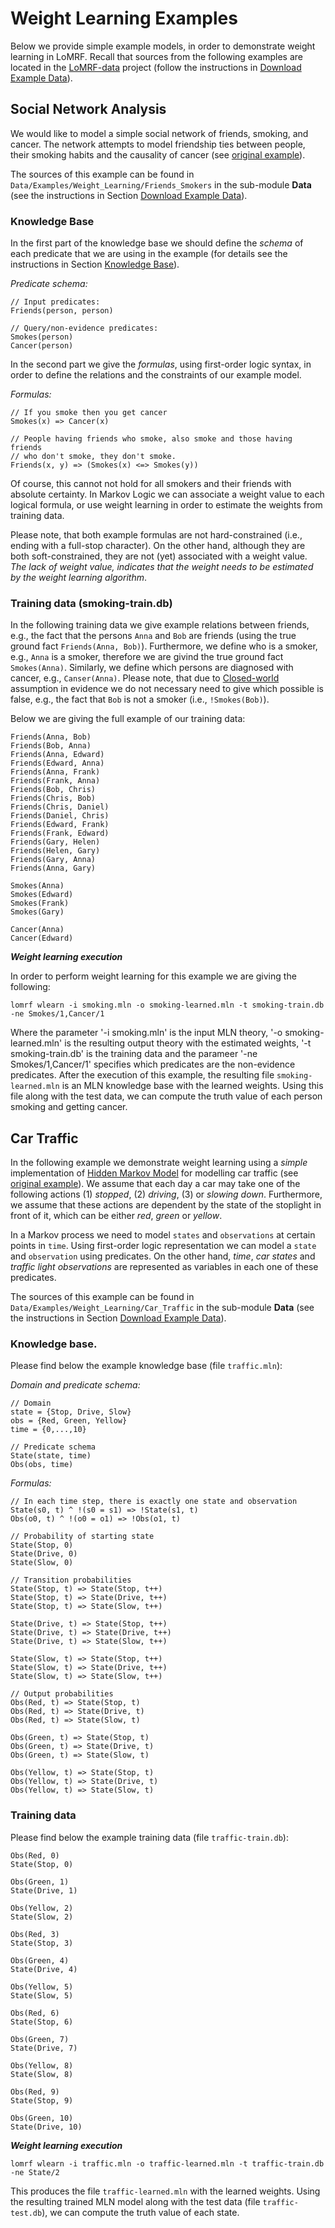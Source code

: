 # Weight Learning Examples

Below we provide simple example models, in order to demonstrate weight learning in LoMRF. Recall that sources from the following examples are located in the [LoMRF-data](https://github.com/anskarl/LoMRF-data) project (follow the instructions in [Download Example Data](7_2_download_example_data.md)).

## Social Network Analysis

We would like to model a simple social network of friends, smoking, and cancer. The network attempts to model friendship ties between people, their smoking habits and the causality of cancer (see [original example](http://alchemy.cs.washington.edu/tutorial/3Social_Network_Analysis.html)).

The sources of this example can be found in `Data/Examples/Weight_Learning/Friends_Smokers` in the sub-module **Data** (see the instructions in Section [Download Example Data](7_2_download_example_data.md)).


### Knowledge Base

In the first part of the knowledge base we should define the *schema* of each predicate that we are using in the example (for details see the instructions in Section [Knowledge Base](1_1_knowledge_base.md)).

*Predicate schema:*
```lang-none
// Input predicates:
Friends(person, person)

// Query/non-evidence predicates:
Smokes(person)
Cancer(person)
```
In the second part we give the *formulas*, using first-order logic syntax, in order to define the relations and the constraints of our example model.

*Formulas:*

```lang-none
// If you smoke then you get cancer
Smokes(x) => Cancer(x)

// People having friends who smoke, also smoke and those having friends
// who don't smoke, they don't smoke.
Friends(x, y) => (Smokes(x) <=> Smokes(y))
```

Of course, this cannot not hold for all smokers and their friends with absolute certainty. In Markov Logic we can associate a weight value to each logical formula, or use weight learning in order to estimate the weights from training data.

Please note, that both example formulas are not hard-constrained (i.e., ending with a full-stop character). On the other hand, although they are both soft-constrained, they are not (yet) associated with a weight value. *The lack of weight value, indicates that the weight needs to be estimated by the weight learning algorithm*.

### Training data (smoking-train.db)

In the following training data we give example relations between friends, e.g., the fact that the persons `Anna` and `Bob` are friends (using the true ground fact `Friends(Anna, Bob)`). Furthermore, we define who is a smoker, e.g., `Anna` is a smoker, therefore we are givind the true ground fact `Smokes(Anna)`. Similarly, we define which persons are diagnosed with cancer, e.g., `Canser(Anna)`. Please note, that due to [Closed-world](https://en.wikipedia.org/wiki/Closed-world_assumption) assumption in evidence we do not necessary need to give which possible is false, e.g., the fact that `Bob` is not a smoker (i.e., `!Smokes(Bob)`).

Below we are giving the full example of our training data:

```lang-none
Friends(Anna, Bob)
Friends(Bob, Anna)
Friends(Anna, Edward)
Friends(Edward, Anna)
Friends(Anna, Frank)
Friends(Frank, Anna)
Friends(Bob, Chris)
Friends(Chris, Bob)
Friends(Chris, Daniel)
Friends(Daniel, Chris)
Friends(Edward, Frank)
Friends(Frank, Edward)
Friends(Gary, Helen)
Friends(Helen, Gary)
Friends(Gary, Anna)
Friends(Anna, Gary)

Smokes(Anna)
Smokes(Edward)
Smokes(Frank)
Smokes(Gary)

Cancer(Anna)
Cancer(Edward)
```

***Weight learning execution***

In order to perform weight learning for this example we are giving the following:

```lang-none
lomrf wlearn -i smoking.mln -o smoking-learned.mln -t smoking-train.db -ne Smokes/1,Cancer/1
```
Where the parameter '-i smoking.mln' is the input MLN theory, '-o smoking-learned.mln' is the resulting output theory with the estimated weights, '-t smoking-train.db' is the training data and the parameer '-ne Smokes/1,Cancer/1' specifies which predicates are the non-evidence predicates. After the execution of this example, the resulting file `smoking-learned.mln` is an MLN knowledge base with the learned weights. Using this file along with the test data, we can compute the truth value of each person smoking and getting cancer.

## Car Traffic

In the following example we demonstrate weight learning using a *simple* implementation of [Hidden Markov Model](https://en.wikipedia.org/wiki/Hidden_Markov_model) for modelling car traffic (see [original example](http://alchemy.cs.washington.edu/tutorial/7Hidden_Markov_Models.html)).
We assume that each day a car may take one of the following actions (1) *stopped*, (2) *driving*, (3) or *slowing down*. Furthermore, we assume that these actions are dependent by the state of the stoplight in front of it, which can be either *red*, *green* or *yellow*.

In a Markov process we need to model `states` and `observations` at certain points in `time`. Using first-order logic representation we can model a `state` and `observation` using predicates. On the other hand, *time*, *car states* and *traffic light observations* are represented as variables in each one of these predicates.

The sources of this example can be found in `Data/Examples/Weight_Learning/Car_Traffic` in the sub-module **Data** (see the instructions in Section [Download Example Data](7_2_download_example_data.md)).

### Knowledge base.

Please find below the example knowledge base (file `traffic.mln`):

*Domain and predicate schema:*

```lang-none
// Domain
state = {Stop, Drive, Slow}
obs = {Red, Green, Yellow}
time = {0,...,10}

// Predicate schema
State(state, time)
Obs(obs, time)
```

*Formulas:*

```lang-none
// In each time step, there is exactly one state and observation
State(s0, t) ^ !(s0 = s1) => !State(s1, t)
Obs(o0, t) ^ !(o0 = o1) => !Obs(o1, t)

// Probability of starting state
State(Stop, 0)
State(Drive, 0)
State(Slow, 0)

// Transition probabilities
State(Stop, t) => State(Stop, t++)
State(Stop, t) => State(Drive, t++)
State(Stop, t) => State(Slow, t++)

State(Drive, t) => State(Stop, t++)
State(Drive, t) => State(Drive, t++)
State(Drive, t) => State(Slow, t++)

State(Slow, t) => State(Stop, t++)
State(Slow, t) => State(Drive, t++)
State(Slow, t) => State(Slow, t++)

// Output probabilities
Obs(Red, t) => State(Stop, t)
Obs(Red, t) => State(Drive, t)
Obs(Red, t) => State(Slow, t)

Obs(Green, t) => State(Stop, t)
Obs(Green, t) => State(Drive, t)
Obs(Green, t) => State(Slow, t)

Obs(Yellow, t) => State(Stop, t)
Obs(Yellow, t) => State(Drive, t)
Obs(Yellow, t) => State(Slow, t)
```

### Training data

Please find below the example training data (file `traffic-train.db`):

```lang-none
Obs(Red, 0)
State(Stop, 0)

Obs(Green, 1)
State(Drive, 1)

Obs(Yellow, 2)
State(Slow, 2)

Obs(Red, 3)
State(Stop, 3)

Obs(Green, 4)
State(Drive, 4)

Obs(Yellow, 5)
State(Slow, 5)

Obs(Red, 6)
State(Stop, 6)

Obs(Green, 7)
State(Drive, 7)

Obs(Yellow, 8)
State(Slow, 8)

Obs(Red, 9)
State(Stop, 9)

Obs(Green, 10)
State(Drive, 10)
```

***Weight learning execution***

```lang-none
lomrf wlearn -i traffic.mln -o traffic-learned.mln -t traffic-train.db -ne State/2
```

This produces the file `traffic-learned.mln` with the learned weights. Using the resulting trained MLN model along with the test data (file `traffic-test.db`), we can compute the truth value of each state.
